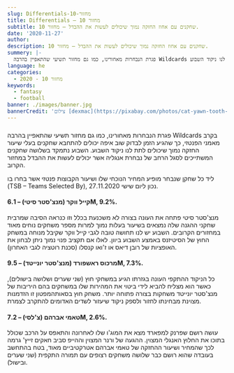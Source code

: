 ```yaml
---
slug: Differentials-מחזור-10
title: Differentials – מחזור 10
subtitle: שחקנים עם אחוז החזקה נמוך שיכולים לעשות את ההבדל – מחזור 10.
date: '2020-11-27'
author:
description: שחקנים עם אחוז החזקה נמוך שיכולים לעשות את ההבדל – מחזור 10.
summery: |-
  פגרת הנבחרות מאחורינו, כמו גם מחזור תשיעי שהתאפיין בהרבה Wildcards בקרב מאמני הפנטזי, כך שהגיע הזמן לבדוק שוב איפה יכולים להתחבא שחקנים בעלי שיעור החזקה נמוך שיכולים לתת לנו ניקוד השבוע.
language: he
categories:
  - מחזור 10 - 2020
keywords:
  - fantasy
  - football
banner: ./images/banner.jpg
bannerCredit: 'צילום [dexmac](https://pixabay.com/photos/cat-yawn-tooth-predator-tired-4218424/) ב [Pixabay](https://pixabay.com/)'
---
```


<h3></h3>
<p>
  פגרת הנבחרות מאחורינו, כמו גם מחזור תשיעי שהתאפיין בהרבה Wildcards בקרב מאמני
  הפנטזי, כך שהגיע הזמן לבדוק שוב איפה יכולים להתחבא שחקנים בעלי שיעור החזקה
  נמוך שיכולים לתת לנו ניקוד השבוע. השבוע נתמקד בשלושה שחקנים המשתייכים לסגל
  הרחב של נבחרת אנגליה אשר יכולים לעשות את ההבדל במחזור הקרוב.
</p>
<p>
  ליד כל שחקן שנבחר מופיע המחיר הנוכחי שלו ושיעור הקבוצות פנטזי אשר בחרו בו<br />(TSB
  – Teams Selected By), נכון ליום שישי 27.11.2020.
</p>
<h4>קייל ווקר (מנצ'סטר סיטי) – 6.1M, 9.2%.</h4>
<p>
  מנצ'סטר סיטי פתחה את העונה בצורה לא משכנעת בכלל וזו כנראה הסיבה שמרבית שחקני
  ההגנה שלה נמצאים בשיעור בעלות נמוך למרות מספר משחקים נוחים מאוד במחזורים
  הקרובים. השבוע יש לנו תחושה טובה לגבי קייל ווקר שקיבל מנוחה במשחק החוץ של
  הסיטיזנס באמצע השבוע ביוון. לאלו אם תקציב פנוי נמוך ניתן לבחון את האופציות של
  רובן דיאס או ז'ואו קנסלו (סכנת רוטציה לגבי האחרון).
</p>
<h4>מרכוס ראשפורד (מנצ'סטר יונייטד) – 9.5M, 7.3%.</h4>
<p>
  כל הניקוד ההתקפי העונה בגזרתו הגיע במשחקי חוץ (שני שערים ושלושה בישולים), כאשר
  הוא מצליח להביא לידי ביטוי את המהירות שלו במשחקים בהם היריבות של מנצ'סטר
  יונייטד משחקות בצורה פתוחה יותר. משחק חוץ בסאותהמפטון זו הזדמנות מצוינת
  מבחינתו לחזור ולספק ניקוד שיעזור לשדים האדומים להתקרב לצמרת.
</p>
<h4>טאמי אברהם (צ'לסי) – 7.2M, 2.6%.</h4>
<p>
  עושה רושם שפרנק למפארד מצא את המוג'ו שלו לאחרונה והתאפס על הרכב שכולל בתוכו את
  החלוץ האנגלי המצוין. ההגעה של ורנר המצוין וההייפ סביב חאקים זייץ' גרמה לכך
  שהמחיר ושיעור ההחזקה של טאמי אברהם אטרקטיביים מאוד, בטח בהתחשב בעובדה שהוא
  רושם כבר שלושה משחקים רצופים עם תמורה התקפית (שני שערים ובישול).
</p>
